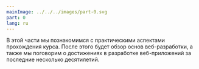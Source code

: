 ```yaml
---
mainImage: ../../../images/part-0.svg
part: 0
lang: ru
---
```


<div class="intro">

В этой части мы познакомимся с практическими аспектами прохождения курса. После этого будет обзор основ веб-разработки, а также мы поговорим о достижениях в разработке веб-приложений за последние несколько десятилетий.

</div>